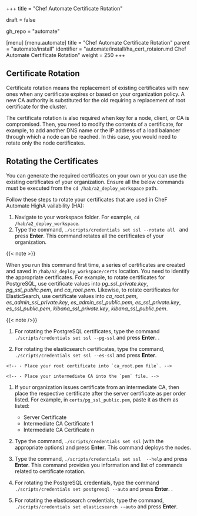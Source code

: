 +++
title = "Chef Automate Certificate Rotation"

draft = false

gh_repo = "automate"

[menu]
  [menu.automate]
    title = "Chef Automate Certificate Rotation"
    parent = "automate/install"
    identifier = "automate/install/ha_cert_rotaion.md Chef Automate Certificate Rotation"
    weight = 250
+++

## Certificate Rotation

Certificate rotation means the replacement of existing certificates with new ones when any certificate expires or based on your organization policy. A new CA authority is substituted for the old requiring a replacement of root certificate for the cluster. 

The certificate rotation is also required when key for a node, client, or CA is compromised. Then, you need to modify the contents of a certificate, for example, to add another DNS name or the IP address of a load balancer through which a node can be reached.  In this case, you  would need to rotate only the node certificates.

## Rotating the Certificates

You can generate the required certificates on your own or you can use the existing certificates of your organization. Ensure all the below commands must be executed from the `cd /hab/a2_deploy_workspace` path.

Follow these steps to rotate your certificates that are used in CheF Automate HighA vailability (HA):

1. Navigate to your workspace folder. For example, `cd /hab/a2_deploy_workspace`.
1. Type the command, `./scripts/credentials set ssl --rotate all ` and press **Enter**. This command rotates all the certificates of your organization.

{{< note >}}

When you run this command first time, a series of certificates are created and saved in `/hab/a2_deploy_workspace/certs` location. You need to identify the appropriate certificates. For example, to rotate certificates for PostgreSQL, use certificate values into *pg_ssl_private.key*,  *pg_ssl_public.pem*, and *ca_root.pem*. Likewise, to rotate certificates for ElasticSearch, use certificate values into *ca_root.pem*, *es_admin_ssl_private.key*, *es_admin_ssl_public.pem*, *es_ssl_private.key*, *es_ssl_public.pem*, *kibana_ssl_private.key*, *kibana_ssl_public.pem*. 

{{< note />}}

1. For rotating the PostgreSQL certificates, type the command `./scripts/credentials set ssl --pg-ssl` and press **Enter**. .

1. For rotating the elasticsearch certificates, type the command, `./scripts/credentials set ssl --es-ssl` and press **Enter**.

<!-- 4. Copy your *x.509 SSL certs* into the appropriate files in `certs/` folder. -->

    <!-- - Place your root certificate into `ca_root.pem file`. -->

    <!-- - Place your intermediate CA into the `pem` file. -->

1. If your organization issues certificate from an intermediate CA, then place the respective certificate after the server certificate as per order listed. For example, in `certs/pg_ssl_public.pem`, paste it as them as listed:

   - Server Certificate
   - Intermediate CA Certificate 1
   - Intermediate CA Certificate n

1. Type the command, `./scripts/credentials set ssl` (with the appropriate options) and press **Enter**. This command deploys the nodes.

1. Type the command, `./scripts/credentials set ssl  --help` and press **Enter**. This command provides you information and list of commands related to certificate rotation.

1. For rotating the PostgreSQL credentials, type the command `./scripts/credentials set postgresql --auto` and press **Enter**. .

1. For rotating the elasticsearch credentials, type the command, `./scripts/credentials set elasticsearch --auto` and press **Enter**.
